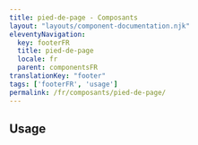```yaml
---
title: pied-de-page - Composants
layout: "layouts/component-documentation.njk"
eleventyNavigation:
  key: footerFR
  title: pied-de-page
  locale: fr
  parent: componentsFR
translationKey: "footer"
tags: ['footerFR', 'usage']
permalink: /fr/composants/pied-de-page/
---
```


## Usage